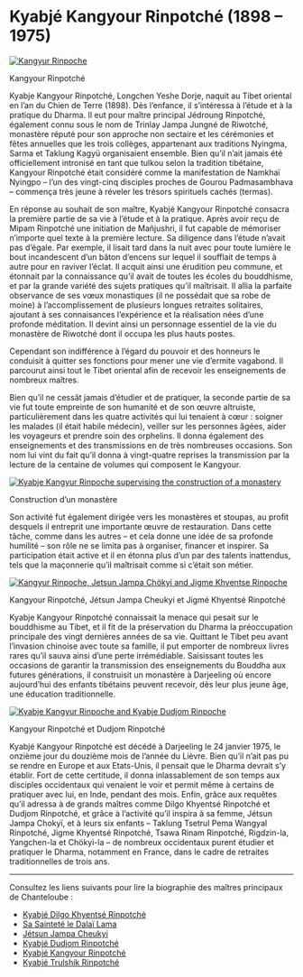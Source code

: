 #  Kyabjé Kangyour Rinpotché (1898 – 1975) 

[ ![Kangyur Rinpoche](/images/img_KKR_portrait11-150x150.jpg) ](http://www.songtsen.org/songtsen/wp-content/uploads/sites/2/2013/11/img_KKR_portrait11.jpg)

Kangyour Rinpotché 

Kyabje Kangyour Rinpotché, Longchen Yeshe Dorje, naquit au Tibet oriental en l’an du Chien de Terre (1898). Dès l’enfance, il s’intéressa à l’étude et à la pratique du Dharma. Il eut pour maître principal Jédroung Rinpotché, également connu sous le nom de Trinlay Jampa Jungné de Riwotché, monastère réputé pour son approche non sectaire et les cérémonies et fêtes annuelles que les trois collèges, appartenant aux traditions Nyingma, Sarma et Taklung Kagyü organisaient ensemble. Bien qu’il n’ait jamais été officiellement intronisé en tant que tulkou selon la tradition tibétaine, Kangyour Rinpotché était considéré comme la manifestation de Namkhaï Nyingpo – l’un des vingt-cinq disciples proches de Gourou Padmasambhava – commença très jeune à réveler les trésors spirituels cachés (termas). 

En réponse au souhait de son maître, Kyabjé Kangyour Rinpotché consacra la première partie de sa vie à l’étude et à la pratique. Après avoir reçu de Mipam Rinpotché une initiation de Mañjushri, il fut capable de mémoriser n’importe quel texte à la première lecture. Sa diligence dans l’étude n’avait pas d’égale. Par exemple, il lisait tard dans la nuit avec pour toute lumière le bout incandescent d’un bâton d’encens sur lequel il soufflait de temps à autre pour en raviver l’éclat. Il acquit ainsi une érudition peu commune, et étonnait par la connaissance qu’il avait de toutes les écoles du bouddhisme, et par la grande variété des sujets pratiques qu’il maîtrisait. Il allia la parfaite observance de ses vœux monastiques (il ne possédait que sa robe de moine) à l’accomplissement de plusieurs longues retraites solitaires, ajoutant à ses connaisances l’expérience et la réalisation nées d’une profonde méditation. Il devint ainsi un personnage essentiel de la vie du monastère de Riwotché dont il occupa les plus hauts postes. 

Cependant son indifférence à l’égard du pouvoir et des honneurs le conduisit à quitter ses fonctions pour mener une vie d’ermite vagabond. Il parcourut ainsi tout le Tibet oriental afin de recevoir les enseignements de nombreux maîtres. 

Bien qu’il ne cessât jamais d’étudier et de pratiquer, la seconde partie de sa vie fut toute empreinte de son humanité et de son œuvre altruiste, particulièrement dans les quatre activités qui lui tenaient à cœur : soigner les malades (il était habile médecin), veiller sur les personnes âgées, aider les voyageurs et prendre soin des orphelins. Il donna également des enseignements et des transmissions en de très nombreuses occasions. Son nom lui vint du fait qu’il donna à vingt-quatre reprises la transmission par la lecture de la centaine de volumes qui composent le Kangyour. 

[ ![Kyabje Kangyur Rinpoche supervising the construction of a monastery](/images/img_KKR_work-150x150.jpg) ](http://www.songtsen.org/songtsen/wp-content/uploads/sites/2/2013/11/img_KKR_work.jpg)

Construction d’un monastère 

Son activité fut également dirigée vers les monastères et stoupas, au profit desquels il entreprit une importante œuvre de restauration. Dans cette tâche, comme dans les autres – et cela donne une idée de sa profonde humilité – son rôle ne se limita pas à organiser, financer et inspirer. Sa participation était active et il en étonna plus d’un par des talents inattendus, tels que la maçonnerie qu’il maîtrisait comme si c’était son métier. 

[ ![Kangyur Rinpoche, Jetsun Jampa Chökyi and Jigme Khyentse Rinpoche](/images/img_KKR_famille-150x150.jpg) ](http://www.songtsen.org/songtsen/wp-content/uploads/sites/2/2013/11/img_KKR_famille.jpg)

Kangyour Rinpotché, Jétsun Jampa Cheukyi et Jigmé Khyentsé Rinpotché 

Kyabje Kangyour Rinpotché connaissait la menace qui pesait sur le bouddhisme au Tibet, et il fit de la préservation du Dharma la préoccupation principale des vingt dernières années de sa vie. Quittant le Tibet peu avant l’invasion chinoise avec toute sa famille, il put emporter de nombreux livres rares qu’il sauva ainsi d’une perte irrémédiable. Saisissant toutes les occasions de garantir la transmission des enseignements du Bouddha aux futures générations, il construisit un monastère à Darjeeling où encore aujourd’hui des enfants tibétains peuvent recevoir, dès leur plus jeune âge, une éducation traditionnelle. 

[ ![Kyabje Kangyur Rinpoche and Kyabje Dudjom Rinpoche](/images/img_KKR_DR-150x150.jpg) ](http://www.songtsen.org/songtsen/wp-content/uploads/sites/2/2013/11/img_KKR_DR.jpg)

Kangyour Rinpotché et Dudjom Rinpotché 

Kyabjé Kangyour Rinpotché est décédé à Darjeeling le 24 janvier 1975, le onzième jour du douzième mois de l’année du Lièvre. Bien qu’il n’ait pas pu se rendre en Europe et aux Etats-Unis, il pensait que le Dharma devrait s’y établir. Fort de cette certitude, il donna inlassablement de son temps aux disciples occidentaux qui venaient le voir et permit même à certains de pratiquer avec lui, en Inde, pendant des mois. Enfin, grâce aux requêtes qu’il adressa à de grands maîtres comme Dilgo Khyentsé Rinpotché et Dudjom Rinpotché, et grâce à l’activité qu’il inspira à sa femme, Jétsun Jampa Chokyï, et à leurs six enfants – Taklung Tsetrul Pema Wangyal Rinpotché, Jigme Khyentsé Rinpotché, Tsawa Rinam Rinpotché, Rigdzin-la, Yangchen-la et Chökyi-la – de nombreux occidentaux purent étudier et pratiquer le Dharma, notamment en France, dans le cadre de retraites traditionnelles de trois ans. 

* * *

Consultez les liens suivants pour lire la biographie des maîtres principaux de Chanteloube : 

  * [ Kyabjé Dilgo Khyentsé Rinpotché ](http://www.songtsen.org/songtsen/fr/founding-teachers/dilgo-khyentse-rinpoche/)
  * [ Sa Sainteté le Dalaï Lama ](http://www.songtsen.org/songtsen/fr/founding-teachers/his-holiness-the-dalai-lama/)
  * [ Jétsun Jampa Cheukyi ](http://www.songtsen.org/songtsen/fr/founding-teachers/jetsun-jampa-chokyi/)
  * [ Kyabjé Dudjom Rinpotché ](http://www.songtsen.org/songtsen/fr/founding-teachers/kyabje-dudjom-rinpoche/)
  * [ Kyabjé Kangyour Rinpotché ](http://www.songtsen.org/songtsen/fr/founding-teachers/kyabje-kangyur-rinpoche/)
  * [ Kyabjé Trulshik Rinpotché ](http://www.songtsen.org/songtsen/fr/founding-teachers/kyabje-trulshik-rinpoche/)


